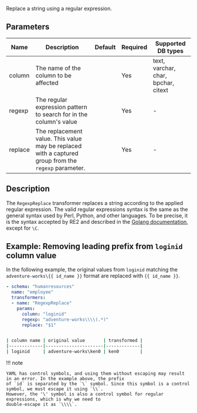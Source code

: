 Replace a string using a regular expression.

## Parameters

| Name    | Description                                                                                          | Default | Required | Supported DB types                  |
|---------|------------------------------------------------------------------------------------------------------|---------|----------|-------------------------------------|
| column  | The name of the column to be affected                                                                |         | Yes      | text, varchar, char, bpchar, citext |
| regexp  | The regular expression pattern to search for in the column's value                                   |         | Yes      | -                                   |
| replace | The replacement value. This value may be replaced with a captured group from the `regexp` parameter. |         | Yes      | -                                   |

## Description

The `RegexpReplace` transformer replaces a string according to the applied regular expression. The valid regular
expressions syntax is the same as the general syntax used by Perl, Python, and other languages. To be precise, it is the
syntax accepted by RE2 and described in the [Golang documentation](https://golang.org/s/re2syntax), except for `\C`.

## Example: Removing leading prefix from `loginid` column value

In the following example, the original values from `loginid` matching the `adventure-works\{{ id_name }}` format are
replaced with `{{ id_name }}`.

``` yaml title="RegexpReplace transformer example"
- schema: "humanresources"
  name: "employee"
  transformers:
  - name: "RegexpReplace"
    params:
      column: "loginid"
      regexp: "adventure-works\\\\(.*)"
      replace: "$1"
```

```bash title="Expected result"

| column name | original value       | transformed |
|-------------|----------------------|-------------|
| loginid     | adventure-works\ken0 | ken0        |
```

!!! note

    YAML has control symbols, and using them without escaping may result in an error. In the example above, the prefix
    of `id` is separated by the `\` symbol. Since this symbol is a control symbol, we must escape it using `\\`.
    However, the '\' symbol is also a control symbol for regular expressions, which is why we need to
    double-escape it as `\\\\`.
